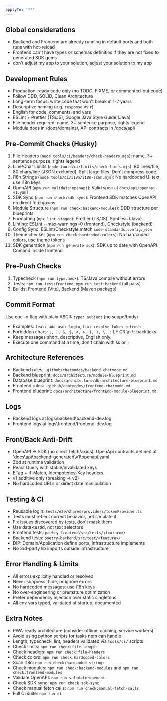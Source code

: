 ```yaml
---
applyTo: '**'
---
```


## Global considerations
- Backend and Frontend are already running in default ports and both runs with  hot-reload
- Frontend can't have types or schemas definitios if they are not fixed to generated SDK gems
- don't adjust my app to your solution, adjust your solution to my app

## Development Rules

- Production-ready code only (no TODO, FIXME, or commented-out code)
- Follow DDD, SOLID, Clean Architecture
- Long-term focus: write code that won't break in 1-2 years
- Descriptive naming (e.g. `response` vs `r`)
- English for code, comments, and vars
- ESLint + Prettier (TS/JS), Google Java Style Guide (Java)
- File header required: name, 3+ sentence purpose, rights legend
- Module docs in /docs/domains/, API contracts in /docs/api/

## Pre-Commit Checks (Husky)

1. File Headers (`node tools/ci/headers/check-headers.mjs`): name, 3+ sentence
   purpose, rights legend
2. Line/Char Limits (`node tools/ci/limits/check-lines.mjs`): 80 lines/file, 80
   chars/line (JSON excluded). Split large files. Don't compress code.
3. i18n Strings (`node tools/ci/i18n/i18n-scan.mjs`): No hardcoded UI text, use
   i18n keys
4. OpenAPI (`npm run validate:openapi`): Valid spec at
   `docs/api/openapi-v1.yaml`
5. SDK Sync (`npm run check:sdk-sync`): Frontend SDK matches OpenAPI, no direct
   fetch/axios
6. Module Structure (`npm run check:backend-modules`): DDD structure per blueprints
7. Formatting (`npx lint-staged`): Prettier (TS/JS), Spotless (Java)
8. Linting: ESLint --max-warnings=0 (frontend), Checkstyle (backend)
9. Config Sync: ESLint/Checkstyle match `code-standards.config.json`
10. Theme checker (`npm run check:hardcoded-colors`): No hardcoded colors, use theme
    tokens
11. SDK generation (`npm run generate:sdk`): SDK up to date with OpenAPI. Comand inside frontend

## Pre-Push Checks

1. Typecheck (`npm run typecheck`): TS/Java compile without errors
2. Tests: `npm run test:frontend`, `npm run test:backend` (all pass)
3. Builds: Frontend (Vite), Backend (Maven package)

## Commit Format

Use one `-m` flag with plain ASCII: `type: subject` (no scope/body)

- Examples: `feat: add user login`, `fix: resolve token refresh`
- Forbidden chars: `;, |, &, $, <, >, (, ), \, :` LF CR \n \r backticks
- Keep messages short, descriptive, English only.
- Execute one command at a time, don't chain with `&&` or `;`

## Architecture References

- Backend rules: `.github/chatmodes/backend.chatmode.md`
- Backend blueprint: `docs/architecture/module-blueprint.md`
- Database blueprint: `docs/architecture/db-architecture-blueprint.md`
- Frontend rules: `.github/chatmodes/frontend.chatmode.md`
- Frontend blueprint: `docs/architecture/frontEnd-module-blueprint.md`

## Logs
- Backend logs at logs\backend\backend-dev.log
- Frontend logs at logs\frontend/frontend-dev.log

## Front/Back Anti-Drift

- OpenAPI → SDK (no direct fetch/axios). OpenApi contracts defined at 'docs\api\backend-generated\v1\openapi.yaml
- Zod at runtime validation
- React Query with stable/invalidated keys
- ETag + If-Match, Idempotency-Key headers
- v1 additive only (breaking → v2)
- No hardcoded URLs or direct date manipulation

## Testing & CI

- Reusable login: `tests/e2e/shared/providers/tokenProvider.ts`
- Tests must reflect correct behavior, not simulate it
- Fix issues discovered by tests, don't mask them
- Use data-testid, not text selectors
- Frontend tests: `poetry-frontend/src/tests/<feature>/`
- Backend tests: `poetry-backend/src/test/<feature>/`
- DIP: Domain/Application define ports, Infrastructure implements
- No 3rd-party lib imports outside Infrastructure

## Error Handling & Limits

- All errors explicitly handled or resolved
- Never suppress, hide, or ignore errors
- No hardcoded messages; use i18n keys
- No over-engineering or premature optimization
- Prefer dependency injection over static singletons
- All env vars typed, validated at startup, documented

## Extra Notes

- PWA-ready architecture (consider offline, caching, service workers)
- Avoid using python scripts for tasks npm can handle
- Length, typecheck, lint, headers validated via `tools/ci/` scripts
- Check limits: `npm run check:file-length`
- Check headers: `npm run check:file-headers`
- Check colors: `npm run check:hardcoded-colors`
- Scan i18n: `npm run check:hardcoded-strings`
- Check modules: `npm run check:backend-modules` and `npm run check:frontend-modules`
- Validate OpenAPI: `npm run validate:openapi`
- Check SDK sync: `npm run check:sdk-sync`
- Check manual fetch calls: `npm run check:manual-fetch-calls`
- Full CI suite: `npm run ci`
